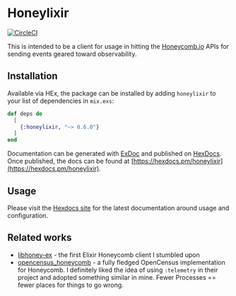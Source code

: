 # Honeylixir

[![CircleCI](https://circleci.com/gh/lirossarvet/honeylixir.svg?style=shield)](https://circleci.com/gh/lirossarvet/honeylixir)

This is intended to be a client for usage in hitting the [Honeycomb.io](https://www.honeycomb.io) APIs for sending events geared toward observability.

## Installation

Available via HEx, the package can be installed by adding `honeylixir` to your list of dependencies in `mix.exs`:

```elixir
def deps do
  [
    {:honeylixir, "~> 0.6.0"}
  ]
end
```

Documentation can be generated with [ExDoc](https://github.com/elixir-lang/ex_doc)
and published on [HexDocs](https://hexdocs.pm). Once published, the docs can
be found at [https://hexdocs.pm/honeylixir](https://hexdocs.pm/honeylixir).

## Usage

Please visit the [Hexdocs site](https://hexdocs.pm/honeylixir) for the latest documentation around usage and configuration.

## Related works

* [libhoney-ex](https://github.com/carwow/libhoney-ex) - the first Elixir Honeycomb client I stumbled upon
* [opencensus_honeycomb](https://github.com/opencensus-beam/opencensus_honeycomb) - a fully fledged OpenCensus implementation for Honeycomb. I definitely liked the idea of using `:telemetry` in their project and adopted something similar in mine. Fewer Processes == fewer places for things to go wrong.
